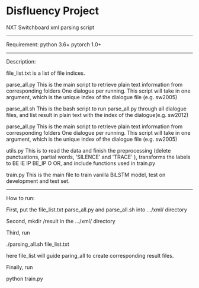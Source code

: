 # Disfluency Project
NXT Switchboard xml parsing script

----------------------------------
Requirement:
python 3.6+
pytorch 1.0+


----------------------------------
Description:

file_list.txt is a list of file indices.

parse_all.py
This is the main script to retrieve plain text information
from corresponding folders
One dialogue per running.
This script will take in one argument, which is the unique 
index of the dialogue file (e.g. sw2005)

parse_all.sh
This is the bash script to run parse_all.py through all 
dialogue files, and list result in plain text with the index
of the dialogue(e.g. sw2012)

parse_all.py This is the main script to retrieve plain text information from corresponding folders One dialogue per running. This script will take in one argument, which is the unique index of the dialogue file (e.g. sw2005)

utils.py
This is to read the data and finish the preprocessing (delete punctuations, partial words, 'SILENCE' and 'TRACE' ), transforms the labels to BE IE IP BE_IP O OR, and include functions used in train.py

train.py
This is the main file to train vanilla BiLSTM model, test on development and test set.

----------------------------------
How to run:

First, put the file_list.txt parse_all.py and parse_all.sh into
.../xml/ directory

Second, 
mkdir /result 
in the .../xml/ directory

Third, run

./parsing_all.sh file_list.txt

here file_list will guide paring_all to create corresponding 
result files.

Finally, run

python train.py

